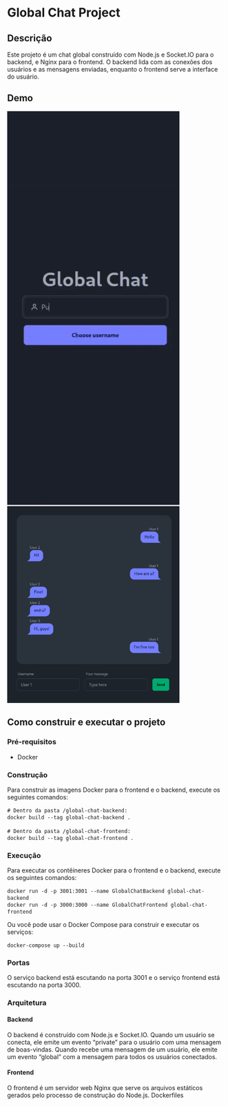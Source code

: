 # Global Chat Project

## Descrição

Este projeto é um chat global construído com Node.js e Socket.IO para o backend, e Nginx para o
frontend. O backend lida com as conexões dos usuários e as mensagens enviadas, enquanto o frontend
serve a interface do usuário.

## Demo

<img src="./img/gc.gif" width="400" />
<img src="./img/ss1.png" width="400">

## Como construir e executar o projeto

### Pré-requisitos

- Docker

### Construção

Para construir as imagens Docker para o frontend e o backend, execute os seguintes comandos:

    # Dentro da pasta /global-chat-backend:
    docker build --tag global-chat-backend .

    # Dentro da pasta /global-chat-frontend:
    docker build --tag global-chat-frontend .

### Execução

Para executar os contêineres Docker para o frontend e o backend, execute os seguintes comandos:

    docker run -d -p 3001:3001 --name GlobalChatBackend global-chat-backend
    docker run -d -p 3000:3000 --name GlobalChatFrontend global-chat-frontend

Ou você pode usar o Docker Compose para construir e executar os serviços:

    docker-compose up --build

### Portas

O serviço backend está escutando na porta 3001 e o serviço frontend está escutando na porta 3000.

### Arquitetura

#### Backend

O backend é construído com Node.js e Socket.IO. Quando um usuário se conecta, ele emite um evento
“private” para o usuário com uma mensagem de boas-vindas. Quando recebe uma mensagem de um usuário,
ele emite um evento “global” com a mensagem para todos os usuários conectados.

#### Frontend

O frontend é um servidor web Nginx que serve os arquivos estáticos gerados pelo processo de
construção do Node.js.
Dockerfiles